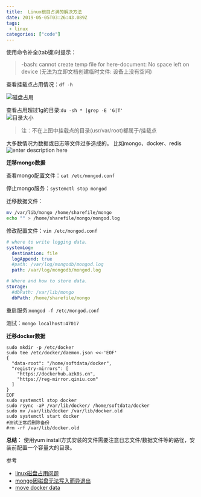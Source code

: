 ```yaml
---
title:  Linux根目占满的解决方法
date: 2019-05-05T03:26:43.089Z
tags: 
 - linux
categories: ["code"] 
---
```



使用命令补全(tab键)时提示：
>-bash: cannot create temp file for here-document: No space left on device
(无法为立即文档创建临时文件: 设备上没有空间)

查看挂载点占用情况：`df -h`  

![磁盘占用](https://i.loli.net/2019/05/05/5cce5839406f5.jpg)

 
查看占用超过1g的目录:`du -sh * |grep -E 'G|T'`    
![目录大小](https://i.loli.net/2019/05/05/5cce639bdd203.jpg)

>注：不在上图中挂载点的目录(usr/var/root)都属于/挂载点 

大多数情况为数据或日志等文件过多造成的。 比如mongo、docker、redis
![enter description here](https://i.loli.net/2019/05/05/5cce641f9412a.jpg)


**迁移mongo数据**

查看mongo配置文件：`cat /etc/mongod.conf`

停止mongo服务：`systemctl stop mongod`

迁移数据文件：
```sh
mv /var/lib/mongo /home/sharefile/mongo 
echo "" > /home/sharefile/mongo/mongod.log
```

修改配置文件：`vim /etc/mongod.conf`
```yaml
# where to write logging data.
systemLog:
  destination: file
  logAppend: true
  #path: /var/log/mongodb/mongod.log
  path: /var/log/mongodb/mongod.log

# Where and how to store data.
storage:
  #dbPath: /var/lib/mongo
  dbPath: /home/sharefile/mongo
```
重启服务:`mongod -f /etc/mongod.conf`

测试：`mongo localhost:47017`


**迁移docker数据**

```
sudo mkdir -p /etc/docker
sudo tee /etc/docker/daemon.json <<-'EOF'
{
  "data-root": "/home/softdata/docker",
  "registry-mirrors": [
    "https://dockerhub.azk8s.cn",
    "https://reg-mirror.qiniu.com"
  ]
}
EOF
sudo systemctl stop docker
sudo rsync -aP /var/lib/docker/ /home/softdata/docker
sudo mv /var/lib/docker /var/lib/docker.old
sudo systemctl start docker
#测试正常后删除备份
#rm -rf /var/lib/docker.old
```



**总结**： 
使用yum install方式安装的文件需要注意日志文件/数据文件等的路径，安装前配置一个容量大的目录。


参考  
- [linux磁盘占用问题](https://blog.csdn.net/nciasd/article/details/51497817)
- [mongo因磁盘无法写入而异退出](https://github.com/smile365/blog/blob/master/start-mongod-failed.md)
- [move docker data](https://www.guguweb.com/2019/02/07/how-to-move-docker-data-directory-to-another-location-on-ubuntu/)
